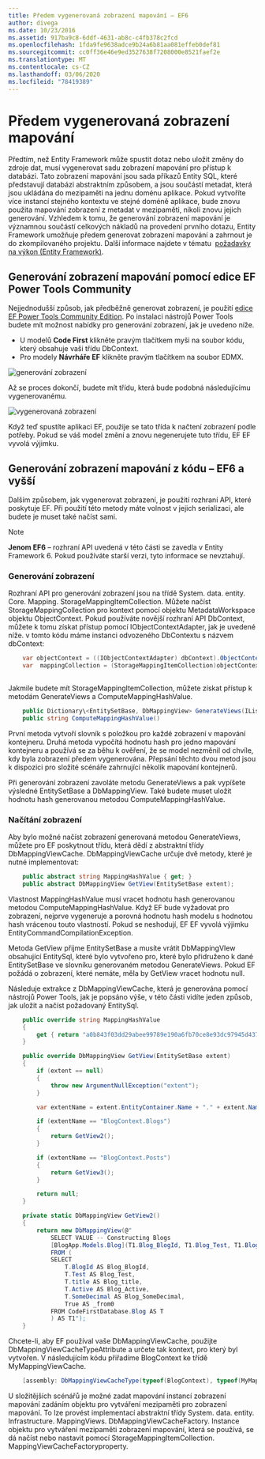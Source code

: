 ```yaml
---
title: Předem vygenerovaná zobrazení mapování – EF6
author: divega
ms.date: 10/23/2016
ms.assetid: 917ba9c8-6ddf-4631-ab8c-c4fb378c2fcd
ms.openlocfilehash: 1fda9fe9638adce9b24a6b81aa081effeb0def81
ms.sourcegitcommit: cc0ff36e46e9ed3527638f7208000e8521faef2e
ms.translationtype: MT
ms.contentlocale: cs-CZ
ms.lasthandoff: 03/06/2020
ms.locfileid: "78419389"
---
```

# <a name="pre-generated-mapping-views"></a>Předem vygenerovaná zobrazení mapování
Předtím, než Entity Framework může spustit dotaz nebo uložit změny do zdroje dat, musí vygenerovat sadu zobrazení mapování pro přístup k databázi. Tato zobrazení mapování jsou sada příkazů Entity SQL, které představují databázi abstraktním způsobem, a jsou součástí metadat, která jsou ukládána do mezipaměti na jednu doménu aplikace. Pokud vytvoříte více instancí stejného kontextu ve stejné doméně aplikace, bude znovu použita mapování zobrazení z metadat v mezipaměti, nikoli znovu jejich generování. Vzhledem k tomu, že generování zobrazení mapování je významnou součástí celkových nákladů na provedení prvního dotazu, Entity Framework umožňuje předem generovat zobrazení mapování a zahrnout je do zkompilovaného projektu. Další informace najdete v tématu  [požadavky na výkon (Entity Framework)](~/ef6/fundamentals/performance/perf-whitepaper.md).

## <a name="generating-mapping-views-with-the-ef-power-tools-community-edition"></a>Generování zobrazení mapování pomocí edice EF Power Tools Community

Nejjednodušší způsob, jak předběžně generovat zobrazení, je použití [edice EF Power Tools Community Edition](https://marketplace.visualstudio.com/items?itemName=ErikEJ.EntityFramework6PowerToolsCommunityEdition). Po instalaci nástrojů Power Tools budete mít možnost nabídky pro generování zobrazení, jak je uvedeno níže.

-   U modelů **Code First** klikněte pravým tlačítkem myši na soubor kódu, který obsahuje vaši třídu DbContext.
-   Pro modely **Návrháře EF** klikněte pravým tlačítkem na soubor EDMX.

![generování zobrazení](~/ef6/media/generateviews.png)

Až se proces dokončí, budete mít třídu, která bude podobná následujícímu vygenerovanému.

![vygenerovaná zobrazení](~/ef6/media/generatedviews.png)

Když teď spustíte aplikaci EF, použije se tato třída k načtení zobrazení podle potřeby. Pokud se váš model změní a znovu negenerujete tuto třídu, EF EF vyvolá výjimku.

## <a name="generating-mapping-views-from-code---ef6-onwards"></a>Generování zobrazení mapování z kódu – EF6 a vyšší

Dalším způsobem, jak vygenerovat zobrazení, je použití rozhraní API, které poskytuje EF. Při použití této metody máte volnost v jejich serializaci, ale budete je muset také načíst sami.

> [!NOTE]
> **Jenom EF6** – rozhraní API uvedená v této části se zavedla v Entity Framework 6. Pokud používáte starší verzi, tyto informace se nevztahují.

### <a name="generating-views"></a>Generování zobrazení

Rozhraní API pro generování zobrazení jsou na třídě System. data. entity. Core. Mapping. StorageMappingItemCollection. Můžete načíst StorageMappingCollection pro kontext pomocí objektu MetadataWorkspace objektu ObjectContext. Pokud používáte novější rozhraní API DbContext, můžete k tomu získat přístup pomocí IObjectContextAdapter, jak je uvedené níže. v tomto kódu máme instanci odvozeného DbContextu s názvem dbContext:

``` csharp
    var objectContext = ((IObjectContextAdapter) dbContext).ObjectContext;
    var  mappingCollection = (StorageMappingItemCollection)objectContext.MetadataWorkspace
                                                                        .GetItemCollection(DataSpace.CSSpace);
```

Jakmile budete mít StorageMappingItemCollection, můžete získat přístup k metodám GenerateViews a ComputeMappingHashValue.

``` csharp
    public Dictionary\<EntitySetBase, DbMappingView> GenerateViews(IList<EdmSchemaError> errors)
    public string ComputeMappingHashValue()
```

První metoda vytvoří slovník s položkou pro každé zobrazení v mapování kontejneru. Druhá metoda vypočítá hodnotu hash pro jedno mapování kontejneru a používá se za běhu k ověření, že se model nezměnil od chvíle, kdy byla zobrazení předem vygenerována. Přepsání těchto dvou metod jsou k dispozici pro složité scénáře zahrnující několik mapování kontejnerů.

Při generování zobrazení zavoláte metodu GenerateViews a pak vypíšete výsledné EntitySetBase a DbMappingView. Také budete muset uložit hodnotu hash generovanou metodou ComputeMappingHashValue.

### <a name="loading-views"></a>Načítání zobrazení

Aby bylo možné načíst zobrazení generovaná metodou GenerateViews, můžete pro EF poskytnout třídu, která dědí z abstraktní třídy DbMappingViewCache. DbMappingViewCache určuje dvě metody, které je nutné implementovat:

``` csharp
    public abstract string MappingHashValue { get; }
    public abstract DbMappingView GetView(EntitySetBase extent);
```

Vlastnost MappingHashValue musí vracet hodnotu hash generovanou metodou ComputeMappingHashValue. Když EF bude vyžadovat pro zobrazení, nejprve vygeneruje a porovná hodnotu hash modelu s hodnotou hash vrácenou touto vlastností. Pokud se neshodují, EF EF vyvolá výjimku EntityCommandCompilationException.

Metoda GetView přijme EntitySetBase a musíte vrátit DbMappingVIew obsahující EntitySql, které bylo vytvořeno pro, které bylo přidruženo k dané EntitySetBase ve slovníku generovaném metodou GenerateViews. Pokud EF požádá o zobrazení, které nemáte, měla by GetView vracet hodnotu null.

Následuje extrakce z DbMappingViewCache, která je generována pomocí nástrojů Power Tools, jak je popsáno výše, v této části vidíte jeden způsob, jak uložit a načíst požadovaný EntitySql.

``` csharp
    public override string MappingHashValue
    {
        get { return "a0b843f03dd29abee99789e190a6fb70ce8e93dc97945d437d9a58fb8e2afd2e"; }
    }

    public override DbMappingView GetView(EntitySetBase extent)
    {
        if (extent == null)
        {
            throw new ArgumentNullException("extent");
        }

        var extentName = extent.EntityContainer.Name + "." + extent.Name;

        if (extentName == "BlogContext.Blogs")
        {
            return GetView2();
        }

        if (extentName == "BlogContext.Posts")
        {
            return GetView3();
        }

        return null;
    }

    private static DbMappingView GetView2()
    {
        return new DbMappingView(@"
            SELECT VALUE -- Constructing Blogs
            [BlogApp.Models.Blog](T1.Blog_BlogId, T1.Blog_Test, T1.Blog_title, T1.Blog_Active, T1.Blog_SomeDecimal)
            FROM (
            SELECT
                T.BlogId AS Blog_BlogId,
                T.Test AS Blog_Test,
                T.title AS Blog_title,
                T.Active AS Blog_Active,
                T.SomeDecimal AS Blog_SomeDecimal,
                True AS _from0
            FROM CodeFirstDatabase.Blog AS T
            ) AS T1");
    }
```

Chcete-li, aby EF používal vaše DbMappingViewCache, použijte DbMappingViewCacheTypeAttribute a určete tak kontext, pro který byl vytvořen. V následujícím kódu přiřadíme BlogContext ke třídě MyMappingViewCache.

``` csharp
    [assembly: DbMappingViewCacheType(typeof(BlogContext), typeof(MyMappingViewCache))]
```

U složitějších scénářů je možné zadat mapování instancí zobrazení mapování zadáním objektu pro vytváření mezipaměti pro zobrazení mapování. To lze provést implementací abstraktní třídy System. data. entity. Infrastructure. MappingViews. DbMappingViewCacheFactory. Instance objektu pro vytváření mezipaměti zobrazení mapování, která se používá, se dá načíst nebo nastavit pomocí StorageMappingItemCollection. MappingViewCacheFactoryproperty.
